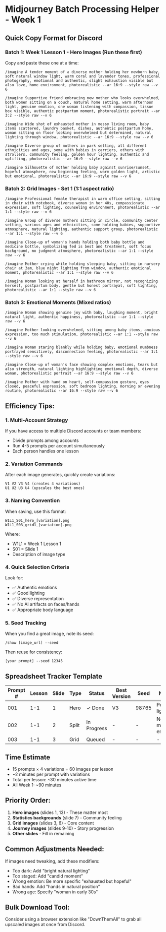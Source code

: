 # Midjourney Batch Processing Helper - Week 1

## Quick Copy Format for Discord

### Batch 1: Week 1 Lesson 1 - Hero Images (Run these first)
Copy and paste these one at a time:

```
/imagine A tender moment of a diverse mother holding her newborn baby, soft natural window light, warm coral and lavender tones, professional photography, emotional and authentic, slight exhaustion visible but also love, home environment, photorealistic --ar 16:9 --style raw --v 6

/imagine Supportive friend embracing new mother who looks overwhelmed, both women sitting on a couch, natural home setting, warm afternoon light, genuine emotion, one woman listening with compassion, tissue box visible, authentic postpartum moment, photorealistic portrait --ar 3:2 --style raw --v 6

/imagine Wide shot of exhausted mother in messy living room, baby items scattered, laundry basket, dishes, authentic postpartum home, woman sitting on floor looking overwhelmed but determined, natural lighting through window, photorealistic --ar 16:9 --style raw --v 6

/imagine Diverse group of mothers in park setting, all different ethnicities and ages, some with babies in carriers, others with strollers, community feeling, golden hour lighting, authentic and uplifting, photorealistic --ar 16:9 --style raw --v 6

/imagine Silhouette of mother holding baby against sunrise/sunset, hopeful atmosphere, new beginning feeling, warm golden light, artistic but emotional, photorealistic --ar 16:9 --style raw --v 6
```

### Batch 2: Grid Images - Set 1 (1:1 aspect ratio)
```
/imagine Professional female therapist in warm office setting, sitting in chair with notebook, diverse woman in her 40s, compassionate expression, soft lighting, counseling environment, photorealistic --ar 1:1 --style raw --v 6

/imagine Group of diverse mothers sitting in circle, community center setting, various ages and ethnicities, some holding babies, supportive atmosphere, natural lighting, authentic support group, photorealistic --ar 1:1 --style raw --v 6

/imagine Close-up of woman's hands holding both baby bottle and medicine bottle, symbolizing fed is best and treatment, soft focus background, no judgment atmosphere, photorealistic --ar 1:1 --style raw --v 6

/imagine Mother crying while holding sleeping baby, sitting in nursery chair at 3am, blue night lighting from window, authentic emotional moment, photorealistic --ar 1:1 --style raw --v 6

/imagine Woman looking at herself in bathroom mirror, not recognizing herself, postpartum body, gentle but honest portrayal, soft lighting, photorealistic --ar 1:1 --style raw --v 6
```

### Batch 3: Emotional Moments (Mixed ratios)
```
/imagine Woman showing genuine joy with baby, laughing moment, bright natural light, authentic happiness, photorealistic --ar 1:1 --style raw --v 6

/imagine Mother looking overwhelmed, sitting among baby items, anxious expression, too much stimulation, photorealistic --ar 1:1 --style raw --v 6

/imagine Woman staring blankly while holding baby, emotional numbness portrayed sensitively, disconnection feeling, photorealistic --ar 1:1 --style raw --v 6

/imagine Close-up of woman's face showing complex emotions, tears but also strength, natural lighting highlighting emotional depth, diverse woman, photorealistic portrait --ar 16:9 --style raw --v 6

/imagine Mother with hand on heart, self-compassion gesture, eyes closed, peaceful expression, soft bedroom lighting, morning or evening routine, photorealistic --ar 16:9 --style raw --v 6
```

## Efficiency Tips:

### 1. Multi-Account Strategy
If you have access to multiple Discord accounts or team members:
- Divide prompts among accounts
- Run 4-5 prompts per account simultaneously
- Each person handles one lesson

### 2. Variation Commands
After each image generates, quickly create variations:
```
V1 V2 V3 V4 (creates 4 variations)
U1 U2 U3 U4 (upscales the best ones)
```

### 3. Naming Convention
When saving, use this format:
```
W1L1_S01_hero_[variation].png
W1L1_S03_grid1_[variation].png
```
Where:
- W1L1 = Week 1 Lesson 1
- S01 = Slide 1
- Description of image type

### 4. Quick Selection Criteria
Look for:
- ✅ Authentic emotions
- ✅ Good lighting
- ✅ Diverse representation
- ✅ No AI artifacts on faces/hands
- ✅ Appropriate body language

### 5. Seed Tracking
When you find a great image, note its seed:
```
/show [image_url] --seed
```
Then reuse for consistency:
```
[your prompt] --seed 12345
```

## Spreadsheet Tracker Template

| Prompt # | Lesson | Slide | Type | Status | Best Version | Seed | Notes |
|----------|---------|-------|------|---------|--------------|------|-------|
| 001 | 1-1 | 1 | Hero | ✓ Done | V3 | 98765 | Perfect lighting |
| 002 | 1-1 | 2 | Split | In Progress | - | - | Need more emotion |
| 003 | 1-1 | 3 | Grid | Queued | - | - | - |

## Time Estimate
- 15 prompts × 4 variations = 60 images per lesson
- ~2 minutes per prompt with variations
- Total per lesson: ~30 minutes active time
- All Week 1: ~90 minutes

## Priority Order:
1. **Hero images** (slides 1, 13) - These matter most
2. **Statistics backgrounds** (slide 7) - Community feeling
3. **Grid images** (slides 3, 6) - Core content
4. **Journey images** (slides 9-10) - Story progression
5. **Other slides** - Fill in remaining

## Common Adjustments Needed:
If images need tweaking, add these modifiers:
- Too dark: Add "bright natural lighting"
- Too staged: Add "candid moment" 
- Wrong emotion: Be more specific "exhausted but hopeful"
- Bad hands: Add "hands in natural position"
- Wrong age: Specify "woman in early 30s"

## Bulk Download Tool:
Consider using a browser extension like "DownThemAll" to grab all upscaled images at once from Discord.